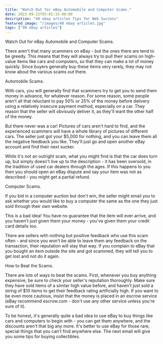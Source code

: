 ```yaml
---
title: "Watch Out for eBay Automobile and Computer Scams."
date: 2023-09-22T05:01:15-08:00
description: "40 ebay articles Tips for Web Success"
featured_image: "/images/40 ebay articles.jpg"
tags: ["40 ebay articles"]
---
```


Watch Out for eBay Automobile and Computer Scams.

There aren't that many scammers on eBay - but the ones there are tend to be greedy. This means that they will always try to pull their scams on high-value items like cars and computers, so that they can make a lot of money quickly. Since buyers generally buy these items very rarely, they may not know about the various scams out there.

Automobile Scams.

With cars, you will generally find that scammers try to get you to send them money in advance, for whatever reason. For some reason, some people aren't all that reluctant to pay 50% or 25% of the money before delivery using a relatively insecure payment method, especially on a car. They reason that the seller will obviously deliver it, as they'll want the other half of the money. 

But there never was a car! Pictures of cars aren't hard to find, and the experienced scammers will have a whole library of pictures of different cars. The seller just got your $5,000 for nothing, and you can leave them all the negative feedback you like. They'll just go and open another eBay account and find their next sucker.

While it's not an outright scam, what you might find is that the car does turn up, but simply doesn't live up to the description - it has been oversold, in the tradition of used car dealers through the ages. If this happens to you then you should open an eBay dispute and say your item was not as described - you might get a partial refund.

Computer Scams.

If you bid in a computer auction but don't win, the seller might email you to ask whether you would like to buy a computer the same as the one they just sold through their own website. 

This is a bad idea! You have no guarantee that the item will ever arrive, and you haven't just given them your money - you've given them your credit card details too. 

There are sellers with nothing but positive feedback who use this scam often - and since you won't be able to leave them any feedback on the transaction, their reputation will stay that way. If you complain to eBay that you bought an item outside the site and got scammed, they will tell you to get lost and not do it again.

How to Beat the Scams.

There are lots of ways to beat the scams. First, whenever you buy anything expensive, be sure to check your seller's reputation thoroughly. Make sure they have sold items of a similar high value before, and haven't just sold a string of $10 items to get their feedback rating artificially high. If you want to be even more cautious, insist that the money is placed in an escrow service (eBay recommend escrow.com - don't use any other service unless you're sure of it).

To be honest, it's generally quite a bad idea to use eBay to buy things like cars and computers to begin with - you can get them anywhere, and the discounts aren't that big any more. It's better to use eBay for those rare, special things that you can't find anywhere else. The next email will give you some tips for buying collectibles. 

